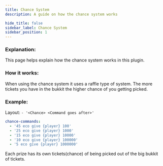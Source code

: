 ```yaml
---
title: Chance System
description: A guide on how the chance system works

hide_title: false
sidebar_label: Chance System
sidebar_position: 1
---
```

### Explanation:
This page helps explain how the chance system works in this plugin.

### How it works:
When using the chance system it uses a raffle type of system. The more tickets you have in the bukkit the higher chance of you getting picked.

### Example:
Layout: `- '<Chance> <Command goes after>'`

```yml
chance-commands:
  - '45 eco give {player} 100'
  - '25 eco give {player} 1000'
  - '15 eco give {player} 10000'
  - '10 eco give {player} 100000'
  - '5 eco give {player} 1000000'
```

Each prize has its own tickets(chance) of being picked out of the big bukkit of tickets.